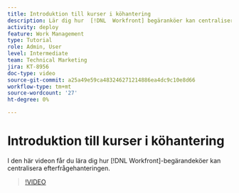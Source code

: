 ```yaml
---
title: Introduktion till kurser i köhantering
description: Lär dig hur  [!DNL  Workfront] begäranköer kan centralisera efterfråganshantering.
activity: deploy
feature: Work Management
type: Tutorial
role: Admin, User
level: Intermediate
team: Technical Marketing
jira: KT-8956
doc-type: video
source-git-commit: a25a49e59ca483246271214886ea4dc9c10e8d66
workflow-type: tm+mt
source-wordcount: '27'
ht-degree: 0%

---
```


# Introduktion till kurser i köhantering

I den här videon får du lära dig hur [!DNL  Workfront]-begärandeköer kan centralisera efterfrågehanteringen.

>[!VIDEO](https://video.tv.adobe.com/v/335219/?quality=12&learn=on)
